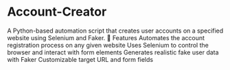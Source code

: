 # Account-Creator
 A Python-based automation script that creates user accounts on a specified website using Selenium and Faker.  🔧 Features Automates the account registration process on any given website  Uses Selenium to control the browser and interact with form elements  Generates realistic fake user data with Faker  Customizable target URL and form fields
